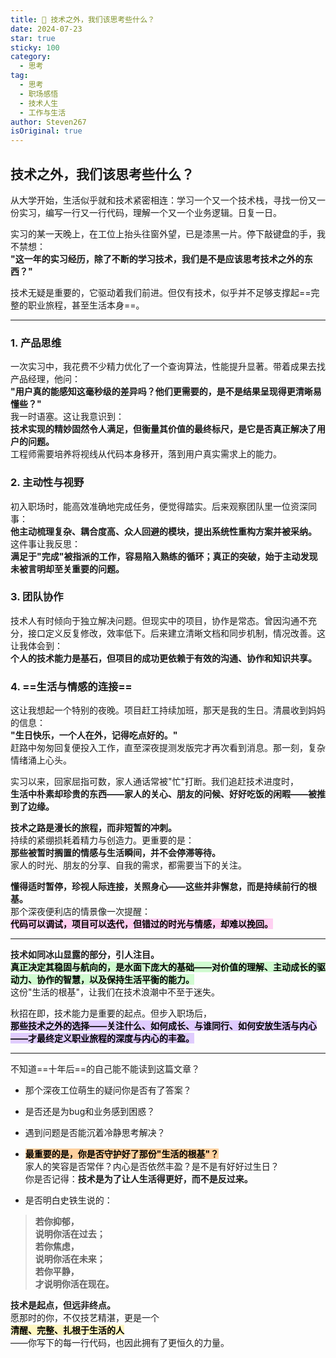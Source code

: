 ```yaml
---
title: 🌟 技术之外，我们该思考些什么？
date: 2024-07-23
star: true
sticky: 100
category:
  - 思考
tag:
  - 思考
  - 职场感悟
  - 技术人生
  - 工作与生活
author: Steven267
isOriginal: true
---
```


## 技术之外，我们该思考些什么？

从大学开始，生活似乎就和技术紧密相连：学习一个又一个技术栈，寻找一份又一份实习，编写一行又一行代码，理解一个又一个业务逻辑。日复一日。

实习的某一天晚上，在工位上抬头往窗外望，已是漆黑一片。停下敲键盘的手，我不禁想：  
**"这一年的实习经历，除了不断的学习技术，我们是不是应该思考技术之外的东西？"**

技术无疑是重要的，它驱动着我们前进。但仅有技术，似乎并不足够支撑起==完整的职业旅程，甚至生活本身==。

---

### 1.  产品思维
一次实习中，我花费不少精力优化了一个查询算法，性能提升显著。带着成果去找产品经理，他问：  
**"用户真的能感知这毫秒级的差异吗？他们更需要的，是不是结果呈现得更清晰易懂些？"**  
我一时语塞。这让我意识到：  
**技术实现的精妙固然令人满足，但衡量其价值的最终标尺，是它是否真正解决了用户的问题。**  
工程师需要培养将视线从代码本身移开，落到用户真实需求上的能力。

### 2.  主动性与视野
初入职场时，能高效准确地完成任务，便觉得踏实。后来观察团队里一位资深同事：  
**他主动梳理复杂、耦合度高、众人回避的模块，提出系统性重构方案并被采纳。**  
这件事让我反思：  
**满足于"完成"被指派的工作，容易陷入熟练的循环；真正的突破，始于主动发现未被言明却至关重要的问题。**

### 3. 团队协作
技术人有时倾向于独立解决问题。但现实中的项目，协作是常态。曾因沟通不充分，接口定义反复修改，效率低下。后来建立清晰文档和同步机制，情况改善。这让我体会到：  
**个人的技术能力是基石，但项目的成功更依赖于有效的沟通、协作和知识共享。**

### 4.  ==生活与情感的连接==
这让我想起一个特别的夜晚。项目赶工持续加班，那天是我的生日。清晨收到妈妈的信息：  
**"生日快乐，一个人在外，记得吃点好的。"**  
赶路中匆匆回复便投入工作，直至深夜提测发版完才再次看到消息。那一刻，复杂情绪涌上心头。

实习以来，回家屈指可数，家人通话常被"忙"打断。我们追赶技术进度时，  
**生活中朴素却珍贵的东西——家人的关心、朋友的问候、好好吃饭的闲暇——被推到了边缘。**

**技术之路是漫长的旅程，而非短暂的冲刺。**  
持续的紧绷损耗着精力与创造力。更重要的是：  
**那些被暂时搁置的情感与生活瞬间，并不会停滞等待。**  
家人的时光、朋友的分享、自我的需求，都需要当下的关注。

**懂得适时暂停，珍视人际连接，关照身心——这些并非懈怠，而是持续前行的根基。**  
那个深夜便利店的情景像一次提醒：  
**<mark style="background: #FFB8EBA6;">代码可以调试，项目可以迭代，但错过的时光与情感，却难以挽回。</mark>**

---

**技术如同冰山显露的部分，引人注目。**  
**<mark style="background: #BBFABBA6;">真正决定其稳固与航向的，是水面下庞大的基础——对价值的理解、主动成长的驱动力、协作的智慧，以及保持生活平衡的能力。</mark>**  
这份"生活的根基"，让我们在技术浪潮中不至于迷失。

秋招在即，技术能力是重要的起点。但步入职场后，  
**<mark style="background: #D2B3FFA6;">那些技术之外的选择——关注什么、如何成长、与谁同行、如何安放生活与内心——才最终定义职业旅程的深度与内心的丰盈。</mark>**

---

不知道==十年后==的自己能不能读到这篇文章？

-   那个深夜工位萌生的疑问你是否有了答案？  
-   是否还是为bug和业务感到困惑？
-   遇到问题是否能沉着冷静思考解决？
-   **<mark style="background: #FFB86CA6;">最重要的是，你是否守护好了那份"生活的根基"？</mark>**  
    家人的笑容是否常伴？内心是否依然丰盈？是不是有好好过生日？  
    你是否记得：**技术是为了让人生活得更好，而不是反过来。**

- 是否明白史铁生说的：  

> **若你抑郁，  
> 说明你活在过去；  
> 若你焦虑，  
> 说明你活在未来；  
> 若你平静，  
> 才说明你活在现在。**

**技术是起点，但远非终点。**  
愿那时的你，不仅技艺精湛，更是一个  
**<mark style="background: #FFF3A3A6;">清醒、完整、扎根于生活的人</mark>**  
——你写下的每一行代码，也因此拥有了更恒久的力量。 
